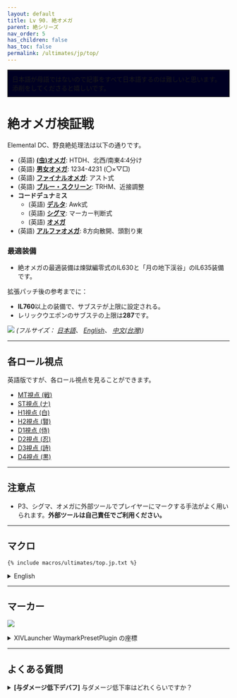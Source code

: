 ```yaml
---
layout: default
title: Lv 90. 絶オメガ
parent: 絶シリーズ
nav_order: 5
has_children: false
has_toc: false
permalink: /ultimates/jp/top/
---
```


<div style="background-color: #002 ; padding: 10px; border: 1px solid;">
日本語が母語ではないので記事をすべて日本語するのは難しいと思います。添削をしてくださると嬉しいです。</div>

# 絶オメガ検証戦

Elemental DC、野良絶処理法は以下の通りです。

- (英語) [**(虫)オメガ**]({{site.baseurl}}/ultimates/top/01_omega): HTDH、北西/南東4:4分け
- (英語) [**男女オメガ**]({{site.baseurl}}/ultimates/top/02_omega_mf): 1234-4231 (〇×▽□)
- (英語) [**ファイナルオメガ**]({{site.baseurl}}/ultimates/top/03_omega_reconfigured): アスト式
- (英語) [**ブルー・スクリーン**]({{site.baseurl}}/ultimates/top/04_blue_screen): TRHM、近接調整
- **コードデュナミス**
  - (英語) [**デルタ**]({{site.baseurl}}/ultimates/top/05a_run_dynamis_delta): Awk式
  - (英語) [**シグマ**]({{site.baseurl}}/ultimates/top/05b_run_dynamis_sigma): マーカー判断式
  - (英語) [**オメガ**]({{site.baseurl}}/ultimates/top/05c_run_dynamis_omega)
- (英語) [**アルファオメガ**]({{site.baseurl}}/ultimates/top/06_alpha_omega): 8方向散開、頭割り東

### 最適装備

- 絶オメガの最適装備は煉獄編零式のIL630と「月の地下渓谷」のIL635装備です。

拡張パッチ後の参考までに：

- **IL760**以上の装備で、サブステが上限に設定される。
- レリックウエポンのサブステの上限は**287**です。

![]({{site.baseurl}}/images/ultimates/top/top_cheatsheet_jp.jpg)
*(フルサイズ： [日本語]({{site.baseurl}}/images/ultimates/top/top_cheatsheet_jp.jpg)、
[English]({{site.baseurl}}/images/ultimates/top/top_cheatsheet.jpg)、
[中文(台灣)]({{site.baseurl}}/images/ultimates/top/top_cheatsheet_zhtw.jpg))*

---

## 各ロール視点

英語版ですが、各ロール視点を見ることができます。

- [MT視点 (戦)](https://youtube.com/live/ddu61i9cG6Q)
- [ST視点 (ナ)](https://youtube.com/live/sn_3cjm2vIo)
- [H1視点 (白)](https://youtube.com/live/4OtrT1IDH5c)
- [H2視点 (賢)](https://youtube.com/live/wklF6mteicY)
- [D1視点 (侍)](https://youtube.com/live/_zxDr1mJLbo)
- [D2視点 (忍)](https://youtube.com/live/IWayItot1o8)
- [D3視点 (詩)](https://youtube.com/live/r-a6z9Ys4OU)
- [D4視点 (黒)](https://youtube.com/live/bB3v9ev093I)

---

## 注意点

- P3、シグマ、オメガに外部ツールでプレイヤーにマークする手法がよく用いられます。**外部ツールは自己責任でご利用ください。**

---

## マクロ
```
{% include macros/ultimates/top.jp.txt %}
```

<details markdown=block>
<summary>English</summary>

```
{% include macros/ultimates/top.en.txt %}
```

</details>

---

## マーカー

![]({{site.baseurl}}/images/ultimates/top/markers.jpg)
<details markdown=block>
<summary>XIVLauncher WaymarkPresetPlugin の座標</summary>

```json
{
  "Name":"TOP",
  "MapID":908,
  "A":{"X":100.0,"Y":0.0,"Z":87.0,"ID":0,"Active":true},
  "B":{"X":113.0,"Y":0.0,"Z":100.0,"ID":1,"Active":true},
  "C":{"X":100.0,"Y":0.0,"Z":113.0,"ID":2,"Active":true},
  "D":{"X":87.0,"Y":0.0,"Z":100.0,"ID":3,"Active":true},
  "One":{"X":109.192,"Y":0.0,"Z":90.808,"ID":4,"Active":true},
  "Two":{"X":109.192,"Y":0.0,"Z":109.192,"ID":5,"Active":true},
  "Three":{"X":90.808,"Y":0.0,"Z":109.192,"ID":6,"Active":true},
  "Four":{"X":90.808,"Y":0.0,"Z":90.808,"ID":7,"Active":true}
}
```

</details>

---

## よくある質問

<details markdown=block>
<summary><b>[与ダメージ低下デバフ]</b> 与ダメージ低下率はどれくらいですか？</summary>
<table>
  <tr>
    <td>
      <p>ダメージは <b>90%</b> 低下します。</p>
    </td>
  </tr>
</table>
</details>

<script data-goatcounter="https://tuufless.goatcounter.com/count"
        async src="//gc.zgo.at/count.js"></script>
